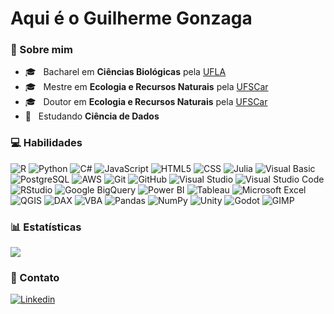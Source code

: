 <h1>Aqui é o Guilherme Gonzaga</h1>

### 📄 Sobre mim

- 🎓 &nbsp; Bacharel em **Ciências Biológicas** pela <a href="https://ufla.br/">UFLA</a>
- 🎓 &nbsp; Mestre em **Ecologia e Recursos Naturais** pela <a href="https://www.ufscar.br/">UFSCar</a>
- 🎓 &nbsp; Doutor em **Ecologia e Recursos Naturais** pela <a href="https://www.ufscar.br/">UFSCar</a>
- 📝 &nbsp; Estudando **Ciência de Dados**

### 💻 Habilidades

![R](https://img.shields.io/badge/-R-333333?style=flat&logo=R&logoColor=276DC3)
![Python](https://img.shields.io/badge/-Python-333333?style=flat&logo=python&logoColor=3776AB)
![C#](https://img.shields.io/badge/C%23-512BD4)
![JavaScript](https://img.shields.io/badge/-JavaScript-333333?style=flat&logo=javascript&logoColor=F7DF1E)
![HTML5](https://img.shields.io/badge/-HTML5-333333?style=flat&logo=HTML5&logoColor=E34F26)
![CSS](https://img.shields.io/badge/-CSS-333333?style=flat&logo=CSS3&logoColor=1572B6)
![Julia](https://img.shields.io/badge/-Julia-333333?style=flat&logo=julia&logoColor=9558B2)
![Visual Basic](https://img.shields.io/badge/-Visual%20Basic-333333?style=flat&logo=visualbasic&logoColor=512BD4)
![PostgreSQL](https://img.shields.io/badge/-PostgreSQL-333333?style=flat&logo=postgresql&logoColor=4169E1)
![AWS](https://img.shields.io/badge/-Amazon%20Web%20Services-333333?style=flat&logo=amazonwebservices&logoColor=232F3E)
![Git](https://img.shields.io/badge/-Git-333333?style=flat&logo=git&logoColor=F05032)
![GitHub](https://img.shields.io/badge/-GitHub-333333?style=flat&logo=github&logoColor=181717)
![Visual Studio](https://img.shields.io/badge/-Visual%20Studio%20Code-333333?style=flat&logo=visual-studio&logoColor=5C2D91)
![Visual Studio Code](https://img.shields.io/badge/-Visual%20Studio%20Code-333333?style=flat&logo=visual-studio-code&logoColor=007ACC)
![RStudio](https://img.shields.io/badge/-RStudio-333333?style=flat&logo=rstudioide&logoColor=75AADB)
![Google BigQuery](https://img.shields.io/badge/-Google%20BigQuery-333333?style=flat&logo=googlebigquery&logoColor=669DF6)
![Power BI](https://img.shields.io/badge/Power%20BI-F2C811)
![Tableau](https://img.shields.io/badge/-Tableau-333333?style=flat&logo=tableau&logoColor=E97627)
![Microsoft Excel](https://img.shields.io/badge/Microsoft%20Excel-217346)
![QGIS](https://img.shields.io/badge/-QGIS-333333?style=flat&logo=qgis&logoColor=589632)
![DAX](https://img.shields.io/badge/DAX-F2C811)
![VBA](https://img.shields.io/badge/VBA-217346)
![Pandas](https://img.shields.io/badge/-Pandas-333333?style=flat&logo=pandas&logoColor=150458)
![NumPy](https://img.shields.io/badge/-NumPy-333333?style=flat&logo=numpy&logoColor=013243)
![Unity](https://img.shields.io/badge/-Unity-333333?style=flat&logo=unity&logoColor=FFFFFF)
![Godot](https://img.shields.io/badge/-Godot-333333?style=flat&logo=godotengine&logoColor=478CBF)
![GIMP](https://img.shields.io/badge/-GIMP-333333?style=flat&logo=gimp&logoColor=5C5543)

### 📊 Estatísticas

<a href="https://github.com/Gurupreet">
  <img align="center" src="https://github-readme-stats.vercel.app/api/top-langs/?username=guig-silva&theme=dracula&hide_langs_below=1" />
</a>

<br>

### 📧 Contato

[![Linkedin](https://img.shields.io/badge/-Guilherme_Gonzaga-blue?style=flat-square&logo=Linkedin&logoColor=white&link=https://www.linkedin.com/in/guigonzaga)](https://www.linkedin.com/in/guigonzaga)

